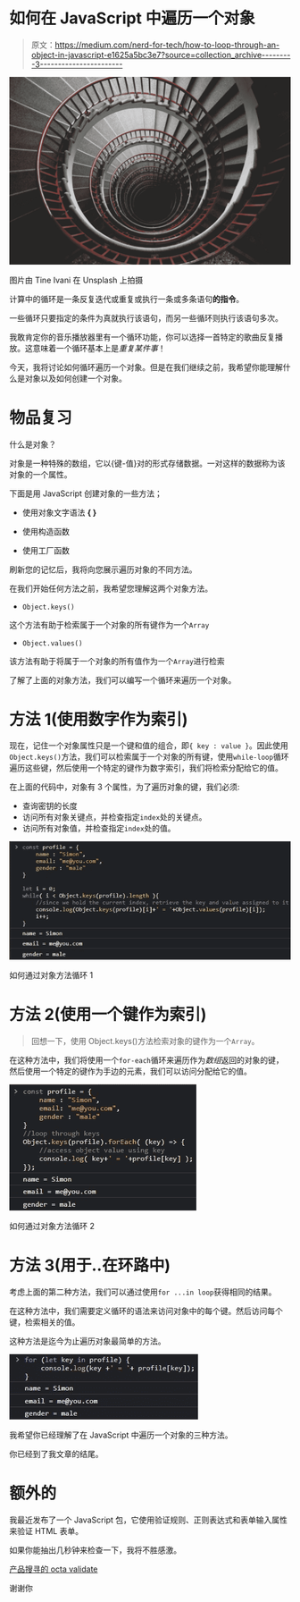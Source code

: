 # 如何在 JavaScript 中遍历一个对象

> 原文：<https://medium.com/nerd-for-tech/how-to-loop-through-an-object-in-javascript-e1625a5bc3e7?source=collection_archive---------3----------------------->

![](img/3b2aca5701db84d39b093ebfc3eda82f.png)

图片由 Tine Ivani 在 Unsplash 上拍摄

计算中的循环是一条反复迭代或重复或执行一条或多条语句**的指令**。

一些循环只要指定的条件为真就执行该语句，而另一些循环则执行该语句多次。

我敢肯定你的音乐播放器里有一个循环功能，你可以选择一首特定的歌曲反复播放。这意味着一个循环基本上是*重复某件事*！

今天，我将讨论如何循环遍历一个对象。但是在我们继续之前，我希望你能理解什么是对象以及如何创建一个对象。

# 物品复习

什么是对象？

对象是一种特殊的数组，它以{键-值}对的形式存储数据。一对这样的数据称为该对象的一个属性。

下面是用 JavaScript 创建对象的一些方法；

*   使用对象文字语法 **{ }**

*   使用构造函数

*   使用工厂函数

刷新您的记忆后，我将向您展示遍历对象的不同方法。

在我们开始任何方法之前，我希望您理解这两个对象方法。

*   `Object.keys()`

这个方法有助于检索属于一个对象的所有键作为一个`Array`

*   `Object.values()`

该方法有助于将属于一个对象的所有值作为一个`Array`进行检索

了解了上面的对象方法，我们可以编写一个循环来遍历一个对象。

# 方法 1(使用数字作为索引)

现在，记住一个对象属性只是一个键和值的组合，即`{ key : value }`。因此使用`Object.keys()`方法，我们可以检索属于一个对象的所有键，使用`while-loop`循环遍历这些键，然后使用一个特定的键作为数字索引，我们将检索分配给它的值。

在上面的代码中，对象有 3 个属性，为了遍历对象的键，我们必须:

*   查询密钥的长度
*   访问所有对象关键点，并检查指定`index`处的关键点。
*   访问所有对象值，并检查指定`index`处的值。

![](img/3b2c42c26421567b830b026e62920dd0.png)

如何通过对象方法循环 1

# 方法 2(使用一个键作为索引)

> 回想一下，使用 Object.keys()方法检索对象的键作为一个`Array`。

在这种方法中，我们将使用一个`for-each`循环来遍历作为*数组*返回的对象的键，然后使用一个特定的键作为手边的元素，我们可以访问分配给它的值。

![](img/1f0a3765ae394bd3a035eb9c0743e092.png)

如何通过对象方法循环 2

# 方法 3(用于..在环路中)

考虑上面的第二种方法，我们可以通过使用`for ...in loop`获得相同的结果。

在这种方法中，我们需要定义循环的语法来访问对象中的每个键。然后访问每个键，检索相关的值。

这种方法是迄今为止遍历对象最简单的方法。

![](img/3071c1085c95e853b0041abbed76c513.png)

我希望你已经理解了在 JavaScript 中遍历一个对象的三种方法。

你已经到了我文章的结尾。

# 额外的

我最近发布了一个 JavaScript 包，它使用验证规则、正则表达式和表单输入属性来验证 HTML 表单。

如果你能抽出几秒钟来检查一下，我将不胜感激。

[产品搜寻的 octa validate](https://www.producthunt.com/posts/octavalidate)

谢谢你
